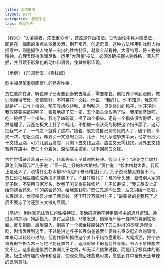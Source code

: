 ```yaml
---
title: 大落墨法
layout: post
categories: 表现手法
tags: 表现手法
---
```


〔释义〕 “大落墨者，浓墨重彩也”，这原是作画技法。古代画论中称为泼墨法，即是在一幅画的重点处浓墨泼洒，别开境界，创造奇景。这种方法移用到戏剧人物描写中，则是抓住人物某一突出的性格特征，凝聚全部精神，大写特写，将人物的精神、心理表现得淋漓尽致。运用“大落墨”技法，必须准确把握人物性格，深入开掘，并且赋于形象化的动作和语言，使其神形毕现。

〔示例〕 (元)郑廷玉：《看钱奴》

剧中竭尽笔墨刻画贾仁的悭吝性格：

贾仁重病在身，听说养子长寿要到泰安去烧香，需要花钱。他把养子叫到跟前，教训他懂得节俭，爱惜钱财，不可妄花一文钱。他说：“我的儿，你不知道，我这病就是打一口气上得的。那天我想吃烧鸭，走到鸭店，见刚烧出的鸭子，油汪汪的。我假装要买那只鸭子，狠狠地抓了它一把，五个指头全沾满了油。我来家盛饭吃，吃一碗咂了一个指头。我吃了四碗饭，咂了四个指头。还有一个指头没舍得咂，忽然瞌睡了。我歪在板凳上打了个盹儿，不想被一条该死的狗把这个指头舔了，这可把我气坏了，一气之下就得了这病。”接着，他又说自己是快死的人了，破个例，享受一次，想吃豆腐，却要买一文钱的豆腐。儿子、兴儿与他争执半天，他才答应买十文钱豆腐，可兴儿到豆腐店，只剩下五文钱豆腐，店主又无零钱找，另外五文钱暂存在店中。贾仁十分着急，深怕店主搬家，讨不回那五文钱。

贾仁觉得该趁着自己没死，赶紧告诉儿子爱财的秘诀。他问儿子：“我死之后你打算怎么殡葬我?”儿子说：“买一具上好的杉木棺材。”贾仁说：“杉木棺材太贵。我反正是死人了，晓得什么杉木柳木?用那个破马槽就行了。”儿子说马槽太短装不下。贾仁说把我拦腰砍成两段不就装下了。而且叮嘱儿子：我的骨头硬，要借别人家的斧子砍，不要用自家斧头，砍卷了刃又得花钱修斧。儿子长寿说：“我去泰安上庙给你烧香还愿，你的病会好的。给我些钱吧。”贾仁先是不让去，后又只给一贯钱，长寿嫌少，他咬咬牙才给了两贯钱。还千叮咛万嘱咐儿子：“最要紧的是我死了之后不要忘了讨还那五文钱的豆腐。”

〔简析〕 剧作家抓住贾仁的性格特征，准确把握他在特定情境中的思想逻辑。通过买鸭抓汕、狗舔指头、追讨豆腐钱、马槽发送、借斧断尸等一连串的喜剧性场面，反复刻画，层层深入，剖露了一个被金钱腐蚀透了的血淋淋的灵魂!通观全剧，剧情发展到这里，不过是讲述养子长寿向爸爸贾仁要钱去泰安逛庙会的事情，本来可以轻轻带过的，但剧作家却抓住这个关节不惜浓墨重彩，大笔挥洒，把个吝啬鬼的性格入木三分地活现在舞台上，造成形象上的喜剧性夸张，令人不禁捧腹大笑不止。这里虽是借贾仁教训儿子之机，却无半点抽象说教，而是用了极具体的形象，极生动有趣的动作和语言，使观众愈回味愈觉可笑，愈感到其中富有无比辛辣的讽刺意味。 